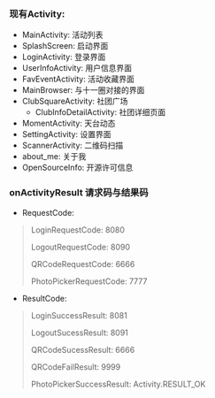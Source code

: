 ### 现有Activity:

- MainActivity: 活动列表
- SplashScreen: 启动界面
- LoginActivity: 登录界面
- UserInfoActivity: 用户信息界面
- FavEventActivity: 活动收藏界面
- MainBrowser: 与十一圈对接的界面
- ClubSquareActivity: 社团广场
    - ClubInfoDetailActivity: 社团详细页面
- MomentActivity: 天台动态
- SettingActivity: 设置界面
- ScannerActivity: 二维码扫描
- about_me: 关于我
- OpenSourceInfo: 开源许可信息



### onActivityResult 请求码与结果码

* RequestCode:

>LoginRequestCode: 8080
>
>LogoutRequestCode: 8090
>
>QRCodeRequestCode: 6666
>
>PhotoPickerRequestCode: 7777

* ResultCode:

>LoginSuccessResult: 8081
>
>LogoutSucessResult: 8091
>
>QRCodeSucessResult: 6666
>
>QRCodeFailResult: 9999
>
>PhotoPickerSuccessResult: Activity.RESULT_OK

